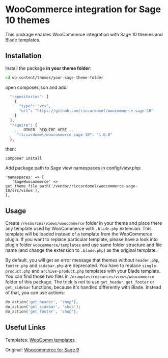 # WooCommerce integration for Sage 10 themes

This package enables WooCommerce integration with Sage 10 themes and Blade templates.

## Installation

Install the package **in your theme folder**:

```bash
cd wp-content/themes/your-sage-theme-folder
```
open composer.json and add:  

```bash
  "repositories": [
    {
      "type": "vcs",
      "url": "https://github.com/riccardomel/woocommerce-sage-10"
    }
  ],
  "require": {
    ... OTHER  REQUIRE HERE ...
     "riccardomel/woocommerce-sage-10": "1.0.0"
  },
```
then: 

```
composer install
```

Add package path to Sage view namespaces in config/view.php:

    'namespaces' => [
       'SageWoocommerce' => get_theme_file_path('/vendor/riccardomel/woocommerce-sage-10/src/views'),
    ],

## Usage

Create `/resources/views/woocommerce` folder in your theme and place there any template used by WooCommerce with `.blade.php` extension. This template will be loaded instead of a template from the WooCommerce plugin. If you want to replace particular template, please have a look into plugin folder `woocommerce/templates` and use same folder structure and file name (and change the extension to `.blade.php`) as the original template.

By default, you will get an error message that themes without `header.php`, `footer.php` and `sidebar.php` are deprecated. You have to replace `single-product.php` and `archive-product.php` templates with your Blade template. You can find those two files in `/examples/resources/views/woocommerce` folder of this package. The trick is not to use `get_header`, `get_footer` or `get_sidebar` functions, because it's handled differently with Blade. Instead of that, you can use actions:

```php
do_action('get_header', 'shop');
do_action('get_sidebar', 'shop');
do_action('get_footer', 'shop');
```


## Useful Links
Templates: [WooComm templates](https://docs.woocommerce.com/document/template-structure/)

Original: [Woocommerce for Sage 9](https://github.com/roots/sage-woocommerce)
